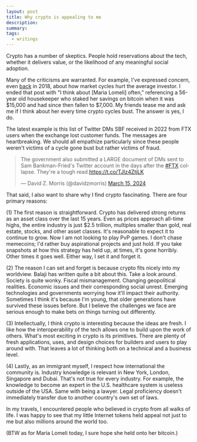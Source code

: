 ```yaml
---
layout: post
title: Why crypto is appealing to me
description:
summary:
tags:
  - writings
---
```


Crypto has a number of skeptics. People hold reservations about the tech, whether it delivers value, or the likelihood of any meaningful social adoption.

Many of the criticisms are warranted. For example, I've expressed concern, even [back](https://www.jerrysun.me/2018/03/31/revisiting-bitcoin) in 2018, about how market cycles hurt the average investor. I ended that post with "I think about [Maria Lomeli] often," referencing a 56-year old housekeeper who staked her savings on bitcoin when it was $15,000 and had since then fallen to $7,000. My friends tease me and ask me if I think about her every time crypto cycles bust. The answer is yes, I do.

The latest example is this list of Twitter DMs SBF received in 2022 from FTX users when the exchange lost customer funds. The messages are heartbreaking. We should all empathize particularly since these people weren't victims of a cycle gone bust but rather victims of fraud.

<blockquote class="twitter-tweet"><p lang="en" dir="ltr">The government also submitted a LARGE document of DMs sent to Sam Bankman-Fried&#39;s Twitter account in the days after the <a href="https://twitter.com/hashtag/FTX?src=hash&amp;ref_src=twsrc%5Etfw">#FTX</a> collapse. They&#39;re a tough read.<a href="https://t.co/TJIz4ZtjLK">https://t.co/TJIz4ZtjLK</a></p>&mdash; David Z. Morris (@davidzmorris) <a href="https://twitter.com/davidzmorris/status/1768740923557441627?ref_src=twsrc%5Etfw">March 15, 2024</a></blockquote> <script async src="https://platform.twitter.com/widgets.js" charset="utf-8"></script>

That said, I also want to share why I find crypto fascinating. There are four primary reasons:

(1) The first reason is straightforward. Crypto has delivered strong returns as an asset class over the last 15 years. Even as prices approach all-time highs, the entire industry is just $2.5 trillion, multiples smaller than gold, real estate, stocks, and other asset classes. It's reasonable to expect it to continue to grow. Now I am not looking to play PvP games. I don't chase memecoins; I'd rather buy aspirational projects and just hold. If you take snapshots at how this strategy has held up, at times, it's gone horribly. Other times it goes well. Either way, I set it and forget it.

(2) The reason I can set and forget is because crypto fits nicely into my worldview. Balaji has written quite a bit about this. Take a look around. Society is quite wonky. Fiscal mismanagement. Changing geopolitical realities. Economic issues and their corresponding social unrest. Emerging technologies and governments worrying how it'll impact their authority. Sometimes I think it's because I'm young, that older generations have survived these issues before. But I believe the challenges we face are serious enough to make bets on things turning out differently.

(3) Intellectually, I think crypto is interesting because the ideas are fresh. I like how the interoperability of the tech allows one to build upon the work of others. What's most exciting in crypto is its primitives. There are plenty of fresh applications, uses, and design choices for builders and users to play around with. That leaves a lot of thinking both on a technical and a business level.

(4) Lastly, as an immigrant myself, I respect how international the community is. Industry knowledge is relevant in New York, London, Singapore and Dubai. That's not true for every industry. For example, the knowledge to become an expert in the U.S. healthcare system is useless outside of the USA. Same with being a lawyer. Legal proficiency doesn't immediately transfer due to another country's own set of laws.

In my travels, I encountered people who believed in crypto from all walks of life. I was happy to see that my little Internet tokens held appeal not just to me but also millions around the world too.

(BTW as for Maria Lomeli today, I sure hope she held onto her bitcoin.)
